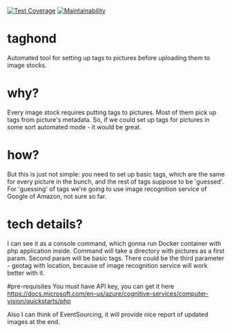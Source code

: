 [![Test Coverage](https://api.codeclimate.com/v1/badges/b6f06be3f641b0da68b1/test_coverage)](https://codeclimate.com/github/ibudasov/taghond/test_coverage)
[![Maintainability](https://api.codeclimate.com/v1/badges/b6f06be3f641b0da68b1/maintainability)](https://codeclimate.com/github/ibudasov/taghond/maintainability)

# taghond
Automated tool for setting up tags to pictures before uploading them to image stocks. 

# why?
Every image stock requires putting tags to pictures. 
Most of them pick up tags from picture's metadata. 
So, if we could set up tags for pictures in some sort automated mode - it would be great. 

# how?
But this is just not simple: you need to set up basic tags, which are the same for every picture in the bunch, and the rest of tags suppose to be 'guessed'.
For 'guessing' of tags we're going to use image recognition service of Google of Amazon, not sure so far. 

# tech details?
I can see it as a console command, which gonna run Docker container with php application inside.
Command will take a directory with pictures as a first param.
Second param will be basic tags. 
There could be the third parameter - geotag with location, because of image recognition service will work better with it. 

#pre-requisites
You must have API key, you can get it here
https://docs.microsoft.com/en-us/azure/cognitive-services/computer-vision/quickstarts/php

Also I can think of EventSourcing, it will provide nice report of updated images at the end.
